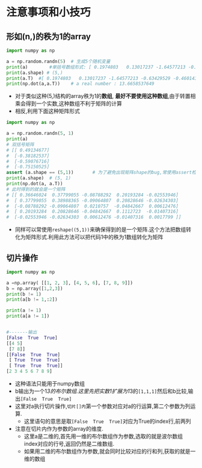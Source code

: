 # 注意事项和小技巧

## 形如(n,)的秩为1的array
```python
import numpy as np

a = np.random.randn(5)  # 生成5个随机变量
print(a)        #单括号数组形式: [ 0.1974803   0.13017237 -1.64577213 -0.63429529 -0.46014399]
print(a.shape) # (5,)
print(a.T)  #[ 0.1974803   0.13017237 -1.64577213 -0.63429529 -0.46014399]
print(np.dot(a,a.T))    # a real number : 13.6658537649
```

*  对于类似这种(5,)结构的array秩为1的**数组**, **最好不要使用这种数组**,由于转置相乘会得到一个实数,这种数组不利于矩阵的计算 
*  相反,利用下面这种矩阵形式

```python
import numpy as np

a = np.random.randn(5, 1)
print(a)
# 双括号矩阵
# [[ 0.49134677]
#  [-0.38182537]
#  [-0.59076716]
#  [-0.75150525]
assert (a.shape == (5,1))       # 为了避免出现矩阵shape的bug,常使用assert检查确保这是一个向量
print(a.shape)  # (5, 1)
print(np.dot(a, a.T))
# 此时得到的就会是一个矩阵
# [[ 0.36646024  0.37799055 -0.08788292  0.20193284 -0.02553946]
#  [ 0.37799055  0.38988365 -0.09064807  0.20828646 -0.02634303]
#  [-0.08788292 -0.09064807  0.0210757  -0.04842667  0.00612476]
#  [ 0.20193284  0.20828646 -0.04842667  0.1112723  -0.01407316]
#  [-0.02553946 -0.02634303  0.00612476 -0.01407316  0.0017799 ]]

```

* 同样可以常使用`reshape((5,1))`来确保得到的是一个矩阵.这个方法把数组转化为矩阵形式.利用此方法可以把代码1中的秩为1数组转化为矩阵 
 
## 切片操作
```python
import numpy as np

a =np.array( [[1, 2, 3], [4, 5, 6], [7, 8, 9]])
b = np.array([1,2,3])
print(b != 1)
print(a[b != 1,:2])

print(a != 1)
print(a[a != 1])


#-------输出
[False  True  True]
[[4 5]
 [7 8]]
[[False  True  True]
 [ True  True  True]
 [ True  True  True]]
[2 3 4 5 6 7 8 9]
```

* 这种语法只能用于numpy数组
* b输出为一个1*3的布尔数组.这里先把实数1扩展为1*3的`[1,1,1]`然后和b比较,输出`[False  True  True]`
* 这里对a执行切片操作,`切片[]内`第一个参数对应对a的行运算,第二个参数为列运算.
    * 这里语句的意思是取`[False  True  True]`对应为True的index行,前两列
* 注意在切片内作为参数的array的维度.
    * 这里a是二维的,首先用一维的布尔数组作为参数,选取的就是波尔数组index对应的行号,返回仍然是二维数组.
    * 如果用二维的布尔数组作为参数,就会同时比较对应的行和列,获取的就是一维的数组